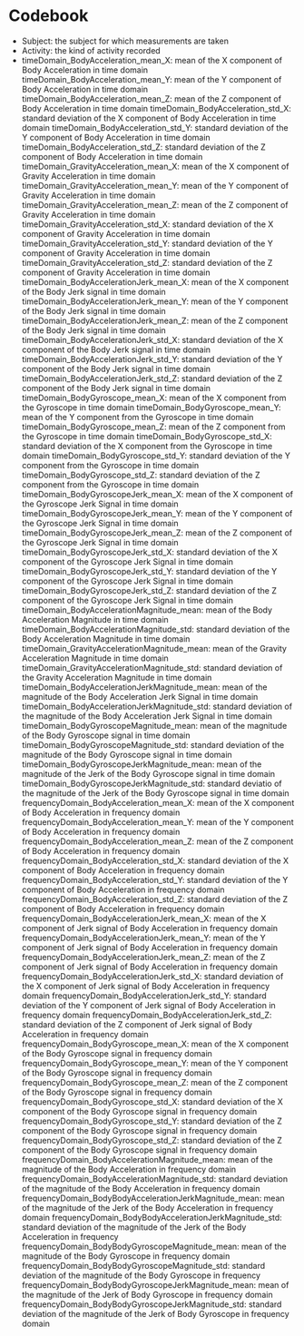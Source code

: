 # Codebook

- Subject: the subject for which measurements are taken
- Activity: the kind of activity recorded
- timeDomain_BodyAcceleration_mean_X: mean of the X component of Body Acceleration in time domain
timeDomain_BodyAcceleration_mean_Y: mean of the Y component of Body Acceleration in time domain
timeDomain_BodyAcceleration_mean_Z: mean of the Z component of Body Acceleration in time domain
timeDomain_BodyAcceleration_std_X: standard deviation of the X component of Body Acceleration in time domain
timeDomain_BodyAcceleration_std_Y: standard deviation of the Y component of Body Acceleration in time domain
timeDomain_BodyAcceleration_std_Z: standard deviation of the Z component of Body Acceleration in time domain
timeDomain_GravityAcceleration_mean_X: mean of the X component of Gravity Acceleration in time domain
timeDomain_GravityAcceleration_mean_Y: mean of the Y component of Gravity Acceleration in time domain
timeDomain_GravityAcceleration_mean_Z: mean of the Z component of Gravity Acceleration in time domain
timeDomain_GravityAcceleration_std_X: standard deviation of the X component of Gravity Acceleration in time domain
timeDomain_GravityAcceleration_std_Y: standard deviation of the Y component of Gravity Acceleration in time domain
timeDomain_GravityAcceleration_std_Z: standard deviation of the Z component of Gravity Acceleration in time domain
timeDomain_BodyAccelerationJerk_mean_X: mean of the X component of the Body Jerk signal in time domain
timeDomain_BodyAccelerationJerk_mean_Y: mean of the Y component of the Body Jerk signal in time domain
timeDomain_BodyAccelerationJerk_mean_Z: mean of the Z component of the Body Jerk signal in time domain
timeDomain_BodyAccelerationJerk_std_X: standard deviation of the X component of the Body Jerk signal in time domain
timeDomain_BodyAccelerationJerk_std_Y: standard deviation of the Y component of the Body Jerk signal in time domain
timeDomain_BodyAccelerationJerk_std_Z: standard deviation of the Z component of the Body Jerk signal in time domain
timeDomain_BodyGyroscope_mean_X: mean of the X component from the Gyroscope in time domain
timeDomain_BodyGyroscope_mean_Y: mean of the Y component from the Gyroscope in time domain
timeDomain_BodyGyroscope_mean_Z: mean of the Z component from the Gyroscope in time domain
timeDomain_BodyGyroscope_std_X: standard deviation of the X component from the Gyroscope in time domain
timeDomain_BodyGyroscope_std_Y: standard deviation of the Y component from the Gyroscope in time domain
timeDomain_BodyGyroscope_std_Z: standard deviation of the Z component from the Gyroscope in time domain
timeDomain_BodyGyroscopeJerk_mean_X: mean of the X component of the Gyroscope Jerk Signal in time domain
timeDomain_BodyGyroscopeJerk_mean_Y: mean of the Y component of the Gyroscope Jerk Signal in time domain
timeDomain_BodyGyroscopeJerk_mean_Z: mean of the Z component of the Gyroscope Jerk Signal in time domain
timeDomain_BodyGyroscopeJerk_std_X: standard deviation of the X component of the Gyroscope Jerk Signal in time domain
timeDomain_BodyGyroscopeJerk_std_Y: standard deviation of the Y component of the Gyroscope Jerk Signal in time domain
timeDomain_BodyGyroscopeJerk_std_Z: standard deviation of the Z component of the Gyroscope Jerk Signal in time domain
timeDomain_BodyAccelerationMagnitude_mean: mean of the Body Acceleration Magnitude in time domain
timeDomain_BodyAccelerationMagnitude_std: standard deviation of the Body Acceleration Magnitude in time domain
timeDomain_GravityAccelerationMagnitude_mean: mean of the Gravity Acceleration Magnitude in time domain
timeDomain_GravityAccelerationMagnitude_std: standard deviation of the Gravity Acceleration Magnitude in time domain
timeDomain_BodyAccelerationJerkMagnitude_mean: mean of the magnitude of the Body Acceleration Jerk Signal in time domain
timeDomain_BodyAccelerationJerkMagnitude_std: standard deviation of the magnitude of the Body Acceleration Jerk Signal in time domain
timeDomain_BodyGyroscopeMagnitude_mean: mean of the magnitude of the Body Gyroscope signal in time domain
timeDomain_BodyGyroscopeMagnitude_std: standard deviation of the magnitude of the Body Gyroscope signal in time domain
timeDomain_BodyGyroscopeJerkMagnitude_mean: mean of the magnitude of the Jerk of the Body Gyroscope signal in time domain
timeDomain_BodyGyroscopeJerkMagnitude_std: standard deviatio of the magnitude of the Jerk of the Body Gyroscope signal in time domain
frequencyDomain_BodyAcceleration_mean_X: mean of the X component of Body Acceleration in frequency domain
frequencyDomain_BodyAcceleration_mean_Y: mean of the Y component of Body Acceleration in frequency domain
frequencyDomain_BodyAcceleration_mean_Z: mean of the Z component of Body Acceleration in frequency domain
frequencyDomain_BodyAcceleration_std_X: standard deviation of the X component of Body Acceleration in frequency domain
frequencyDomain_BodyAcceleration_std_Y: standard deviation of the Y component of Body Acceleration in frequency domain
frequencyDomain_BodyAcceleration_std_Z: standard deviation of the Z component of Body Acceleration in frequency domain
frequencyDomain_BodyAccelerationJerk_mean_X: mean of the X component of Jerk signal of Body Acceleration in frequency domain
frequencyDomain_BodyAccelerationJerk_mean_Y: mean of the Y component of Jerk signal of Body Acceleration in frequency domain
frequencyDomain_BodyAccelerationJerk_mean_Z: mean of the Z component of Jerk signal of Body Acceleration in frequency domain
frequencyDomain_BodyAccelerationJerk_std_X: standard deviation of the X component of Jerk signal of Body Acceleration in frequency domain
frequencyDomain_BodyAccelerationJerk_std_Y: standard deviation of the Y component of Jerk signal of Body Acceleration in frequency domain
frequencyDomain_BodyAccelerationJerk_std_Z: standard deviation of the Z component of Jerk signal of Body Acceleration in frequency domain
frequencyDomain_BodyGyroscope_mean_X: mean of the X component of the Body Gyroscope signal in frequency domain
frequencyDomain_BodyGyroscope_mean_Y: mean of the Y component of the Body Gyroscope signal in frequency domain
frequencyDomain_BodyGyroscope_mean_Z: mean of the Z component of the Body Gyroscope signal in frequency domain
frequencyDomain_BodyGyroscope_std_X: standard deviation of the X component of the Body Gyroscope signal in frequency domain
frequencyDomain_BodyGyroscope_std_Y: standard deviation of the Z component of the Body Gyroscope signal in frequency domain
frequencyDomain_BodyGyroscope_std_Z: standard deviation of the Z component of the Body Gyroscope signal in frequency domain
frequencyDomain_BodyAccelerationMagnitude_mean: mean of the magnitude of the Body Acceleration in frequency domain
frequencyDomain_BodyAccelerationMagnitude_std: standard deviation of the magnitude of the Body Acceleration in frequency domain
frequencyDomain_BodyBodyAccelerationJerkMagnitude_mean: mean of the magnitude of the Jerk of the Body Acceleration in frequency domain
frequencyDomain_BodyBodyAccelerationJerkMagnitude_std: standard deviation of the magnitude of the Jerk of the Body Acceleration in frequency
frequencyDomain_BodyBodyGyroscopeMagnitude_mean: mean of the magnitude of the Body Gyroscope in frequency domain
frequencyDomain_BodyBodyGyroscopeMagnitude_std: standard deviation of the magnitude of the Body Gyroscope in frequency
frequencyDomain_BodyBodyGyroscopeJerkMagnitude_mean: mean of the magnitude of the Jerk  of Body Gyroscope in frequency domain
frequencyDomain_BodyBodyGyroscopeJerkMagnitude_std: standard deviation of the magnitude of the Jerk of Body Gyroscope in frequency domain
